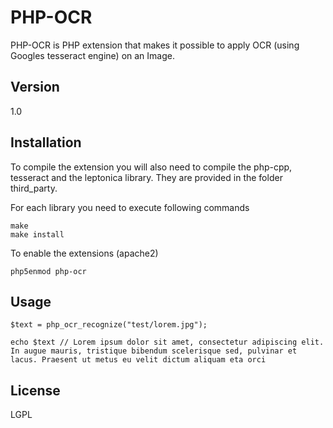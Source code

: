 PHP-OCR
=========

PHP-OCR is PHP extension that makes it possible to apply OCR (using Googles tesseract engine) on an Image.

Version
----

1.0


Installation
--------------

To compile the extension you will also need to compile the php-cpp, tesseract and the leptonica library. They are provided in the folder third_party.



For each library you need to execute following commands

```
make
make install
```


To enable the extensions (apache2)

```
php5enmod php-ocr
```

Usage
--------------
```
$text = php_ocr_recognize("test/lorem.jpg");

echo $text // Lorem ipsum dolor sit amet, consectetur adipiscing elit. In augue mauris, tristique bibendum scelerisque sed, pulvinar et lacus. Praesent ut metus eu velit dictum aliquam eta orci
```

License
----

LGPL

